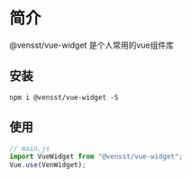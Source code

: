 # 简介

@vensst/vue-widget 是个人常用的vue组件库

## 安装

```shell
npm i @vensst/vue-widget -S
```

## 使用

```js
// main.js
import VueWidget from "@vensst/vue-widget";
Vue.use(VenWidget);
```

